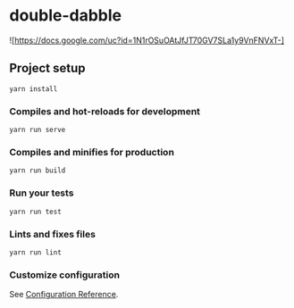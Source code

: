 # double-dabble
![https://docs.google.com/uc?id=1N1rOSuOAtJfJT70GV7SLa1y9VnFNVxT-]
## Project setup
```
yarn install
```

### Compiles and hot-reloads for development
```
yarn run serve
```

### Compiles and minifies for production
```
yarn run build
```

### Run your tests
```
yarn run test
```

### Lints and fixes files
```
yarn run lint
```

### Customize configuration
See [Configuration Reference](https://cli.vuejs.org/config/).
